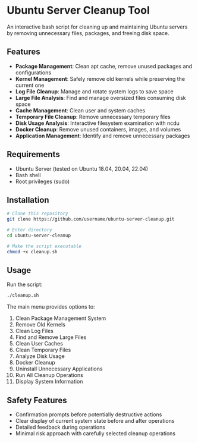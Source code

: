# Ubuntu Server Cleanup Tool

An interactive bash script for cleaning up and maintaining Ubuntu servers by removing unnecessary files, packages, and freeing disk space.


## Features

- **Package Management**: Clean apt cache, remove unused packages and configurations
- **Kernel Management**: Safely remove old kernels while preserving the current one
- **Log File Cleanup**: Manage and rotate system logs to save space
- **Large File Analysis**: Find and manage oversized files consuming disk space
- **Cache Management**: Clean user and system caches
- **Temporary File Cleanup**: Remove unnecessary temporary files
- **Disk Usage Analysis**: Interactive filesystem examination with ncdu
- **Docker Cleanup**: Remove unused containers, images, and volumes
- **Application Management**: Identify and remove unnecessary packages

## Requirements

- Ubuntu Server (tested on Ubuntu 18.04, 20.04, 22.04)
- Bash shell
- Root privileges (sudo)

## Installation

```bash
# Clone this repository
git clone https://github.com/username/ubuntu-server-cleanup.git

# Enter directory
cd ubuntu-server-cleanup

# Make the script executable
chmod +x cleanup.sh
```

## Usage

Run the script:

```bash
./cleanup.sh
```

The main menu provides options to:
1. Clean Package Management System
2. Remove Old Kernels
3. Clean Log Files
4. Find and Remove Large Files
5. Clean User Caches
6. Clean Temporary Files
7. Analyze Disk Usage
8. Docker Cleanup
9. Uninstall Unnecessary Applications
10. Run All Cleanup Operations
11. Display System Information

## Safety Features

- Confirmation prompts before potentially destructive actions
- Clear display of current system state before and after operations
- Detailed feedback during operations
- Minimal risk approach with carefully selected cleanup operations


